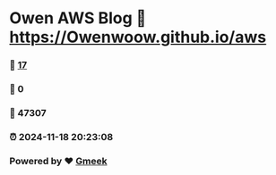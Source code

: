 # Owen AWS Blog :link: https://Owenwoow.github.io/aws 
### :page_facing_up: [17](https://Owenwoow.github.io/aws/tag.html) 
### :speech_balloon: 0 
### :hibiscus: 47307 
### :alarm_clock: 2024-11-18 20:23:08 
### Powered by :heart: [Gmeek](https://github.com/Meekdai/Gmeek)
